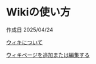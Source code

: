# Wikiの使い方

作成日 2025/04/24

[ウィキについて](https://docs.github.com/ja/communities/documenting-your-project-with-wikis/about-wikis)

[ウィキページを追加または編集する](https://docs.github.com/ja/communities/documenting-your-project-with-wikis/adding-or-editing-wiki-pages)
